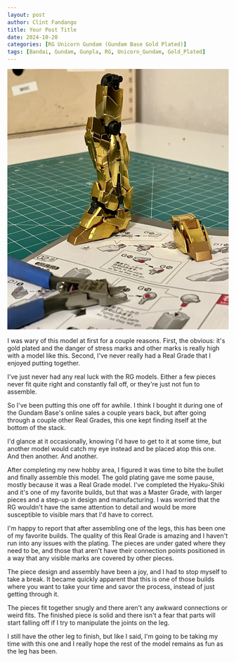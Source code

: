 ```yaml
---
layout: post
author: Clint Fandango
title: Your Post Title
date: 2024-10-20
categories: [RG Unicorn Gundam (Gundam Base Gold Plated)]
tags: [Bandai, Gundam, Gunpla, RG, Unicorn_Gundam, Gold_Plated]
---
```

![We Gotta a Golden Leg](/assets/images/rgunicornleg.jpeg)

I was wary of this model at first for a couple reasons. First, the obvious: it's gold plated and the danger of stress marks and other marks is really high with a model like this. Second, I've never really had a Real Grade that I enjoyed putting together.

I've just never had any real luck with the RG models. Either a few pieces never fit quite right and constantly fall off, or they're just not fun to assemble. 

So I've been putting this one off for awhile. I think I bought it during one of the Gundam Base's online sales a couple years back, but after going through a couple other Real Grades, this one kept finding itself at the bottom of the stack. 

I'd glance at it occasionally, knowing I'd have to get to it at some time, but another model would catch my eye instead and be placed atop this one. And then another. And another. 

After completing my new hobby area, I figured it was time to bite the bullet and finally assemble this model. The gold plating gave me some pause, mostly because it was a Real Grade model. I've completed the Hyaku-Shiki and it's one of my favorite builds, but that was a Master Grade, with larger pieces and a step-up in design and manufacturing. I was worried that the RG wouldn't have the same attention to detail and would be more susceptible to visible mars that I'd have to correct.

I'm happy to report that after assembling one of the legs, this has been one of my favorite builds. The quality of this Real Grade is amazing and I haven't run into any issues with the plating. The pieces are under gated where they need to be, and those that aren't have their connection points positioned in a way that any visible marks are covered by other pieces. 

The piece design and assembly have been a joy, and I had to stop myself to take a break. It became quickly apparent that this is one of those builds where you want to take your time and savor the process, instead of just getting through it. 

The pieces fit together snugly and there aren't any awkward connections or weird fits. The finished piece is solid and there isn't a fear that parts will start falling off if I try to manipulate the joints on the leg. 

I still have the other leg to finish, but like I said, I'm going to be taking my time with this one and I really hope the rest of the model remains as fun as the leg has been.

